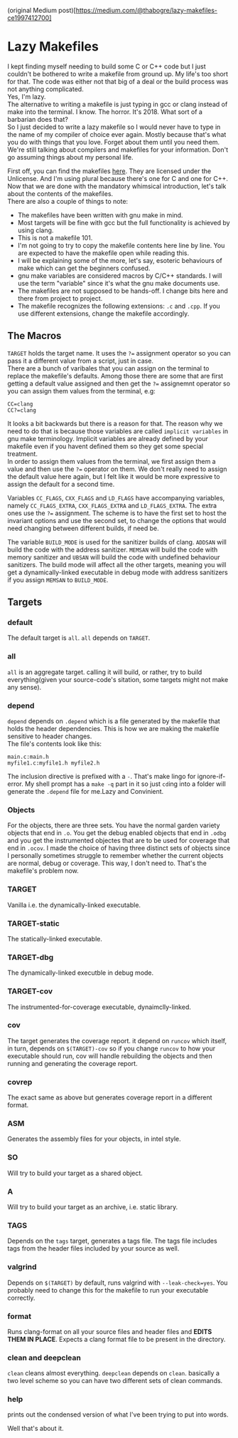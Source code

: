 (original Medium post)[https://medium.com/@thabogre/lazy-makefiles-ce1997412700]

# Lazy Makefiles

I kept finding myself needing to build some C or C++ code but I just couldn't be bothered to write a makefile from ground up. My life's too short for that. The code was either not that big of a deal or the build process was not anything complicated.<br/>
Yes, I'm lazy.<br/>
The alternative to writing a makefile is just typing in gcc or clang instead of make into the terminal. I know. The horror. It's 2018. What sort of a barbarian does that?<br/>
So I just decided to write a lazy makefile so I would never have to type in the name of my compiler of choice ever again. Mostly because that's what you do with things that you love. Forget about them until you need them. We're still talking about compilers and makefiles for your information. Don't go assuming things about my personal life.<br/>

First off, you can find the makefiles [here](https://github.com/bloodstalker/lazymakefiles). They are licensed under the Unlicense. And I'm using plural because there's one for C and one for C++.<br/>
Now that we are done with the mandatory whimsical introduction, let's talk about the contents of the makefiles.<br/>
There are also a couple of things to note:<br/>
* The makefiles have been written with gnu make in mind.
* Most targets will be fine with gcc but the full functionality is achieved by using clang.<br/>
* This is not a makefile 101.
* I'm not going to try to copy the makefile contents here line by line. You are expected to have the makefile open while reading this.
* I will be explaining some of the more, let's say, esoteric behaviours of make which can get the beginners confused.
* gnu make variables are considered macros by C/C++ standards. I will use the term "variable" since it's what the gnu make documents use.
* The makefiles are not supposed to be hands-off. I change bits here and there from project to project.<br/>
* The makefile recognizes the following extensions: `.c` and `.cpp`. If you use different extensions, change the makefile accordingly.<br/>

## The Macros
`TARGET` holds the target name. It uses the `?=` assignment operator so you can pass it a different value from a script, just in case.<br/>
There are a bunch of varibales that you can assign on the terminal to replace the makefile's defaults. Among those there are some that are first getting a default value assigned and then get the `?=` assignemnt operator so you can assign them values from the terminal, e.g:<br/>
```make
CC=clang
CC?=clang
```
It looks a bit backwards but there is a reason for that. The reason why we need to do that is because those variables are called `implicit variables` in gnu make terminology. Implicit variables are already defined by your makefile even if you havent defined them so they get some special treatment.<br/>
In order to assign them values from the terminal, we first assign them a value and then use the `?=` operator on them. We don't really need to assign the default value here again, but I felt like it would be more expressive to assign the default for a second time.<br/>

Variables `CC_FLAGS`, `CXX_FLAGS` and `LD_FLAGS` have accompanying variables, namely `CC_FLAGS_EXTRA`, `CXX_FLAGS_EXTRA` and `LD_FLAGS_EXTRA`. The extra ones use the `?=` assignment. The scheme is to have the first set to host the invariant options and use the second set, to change the options that would need changing between different builds, if need be.<br/>

The variable `BUILD_MODE` is used for the sanitizer builds of clang. `ADDSAN` will build the code with the address sanitizer. `MEMSAN` will build the code with memory sanitizer and `UBSAN` will build the code with undefined behaviour sanitizers. The build mode will affect all the other targets, meaning you will get a dynamically-linked executable in debug mode with address sanitizers if you assign `MEMSAN` to `BUILD_MODE`.<br/>

## Targets

### default
The default target is `all`. `all` depends on `TARGET`.<br/>

### all
`all` is an aggregate target. calling it will build, or rather, try to build everything(given your source-code's sitation, some targets might not make any sense).<br/>

### depend
`depend` depends on `.depend` which is a file generated by the makefile that holds the header dependencies. This is how we are making the makefile sensitive to header changes.<br/>
The file's contents look like this:<br/>
```make
main.c:main.h
myfile1.c:myfile1.h myfile2.h
```
The inclusion directive is prefixed with a `-`. That's make lingo for ignore-if-error. My shell prompt has a `make -q` part in it so just `cd`ing into a folder will generate the `.depend` file for me.Lazy and Convinient.<br/>

### Objects
For the objects, there are three sets. You have the normal garden variety objects that end in `.o`. You get the debug enabled objects that end in `.odbg` and you get the instrumented objectes that are to be used for coverage that end in `.ocov`. I made the choice of having three distinct sets of objects since I personally sometimes struggle to remember whether the current objects are normal, debug or coverage. This way, I don't need to. That's the makefile's problem now.<br/>

### TARGET
Vanilla i.e. the dynamically-linked executable.<br/>

### TARGET-static
The statically-linked executable.<br/>

### TARGET-dbg
The dynamically-linked executble in debug mode.<br/>

### TARGET-cov
The instrumented-for-coverage executable, dynaimclly-linked.<br/>

### cov
The target generates the coverage report. it depend on `runcov` which itself, in turn, depends on `$(TARGET)-cov` so if you change `runcov` to how your executable should run, cov will handle rebuilding the objects and then running and generating the coverage report.<br/>

### covrep
The exact same as above but generates coverage report in a different format.<br/>

### ASM
Generates the assembly files for your objects, in intel style.<br/>

### SO
Will try to build your target as a shared object.<br/>

### A
Will try to build your target as an archive, i.e. static library.<br/>

### TAGS
Depends on the `tags` target, generates a tags file. The tags file includes tags from the header files included by your source as well.<br/>

### valgrind
Depends on `$(TARGET)` by default, runs valgrind with `--leak-check=yes`. You probably need to change this  for the makefile to run your executable correctly.<br/>

### format
Runs clang-format on all your source files and header files and **__EDITS THEM IN PLACE__**. Expects a clang format file to be present in the directory.<br/>

### clean and deepclean
`clean` cleans almost everything. `deepclean` depends on `clean`. basically a two level scheme so you can have two different sets of clean commands.<br/>

### help
prints out the condensed version of what I've been trying to put into words.<br/>

Well that's about it.<br/>
